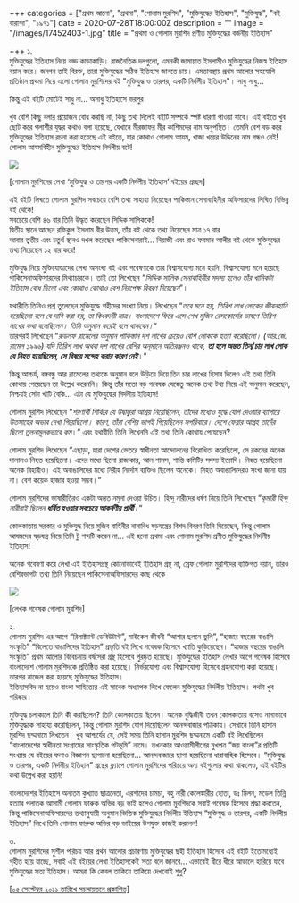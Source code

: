 +++
categories = ["প্রথম আলো", "প্রথমা", "গোলাম মুরশিদ", "মুক্তিযুদ্ধের ইতিহাস", "মুক্তিযুদ্ধ", "বই বারান্দা", "১৯৭১"]
date = 2020-07-28T18:00:00Z
description = ""
image = "/images/17452403-1.jpg"
title = "প্রথমা ও গোলাম মুরশিদ প্রণীত মুক্তিযুদ্ধের বর্জনীয় ইতিহাস"

+++
১.  
মুক্তিযুদ্ধের ইতিহাস নিয়ে বড্ড কাড়াকাড়ি। রাজনৈতিক দলগুলো, এমনকী জামায়াত ইসলামীও মুক্তিযুদ্ধের নিজস্ব ইতিহাস বয়ান করে। জনগন তাই বিরক্ত, তারা মুক্তিযুদ্ধের সঠিক ইতিহাস জানতে চায়। এমতাবস্থায় প্রথম আলোর সহযোগি প্রতিষ্ঠান প্রথমা নিয়ে এলো গোলাম মুরশিদের বই "মুক্তিযুদ্ধ ও তারপর, একটি নির্দলীয় ইতিহাস"। সাধু সাধু...

কিন্তু এই বইটি মোটেই সাধু না... অসাধু ইতিহাসে ভরপুর

খুব বেশি কিছু বলার প্রয়োজন বোধ করছি না, কিছু তথ্য দিলেই বইটি সম্পর্কে স্পষ্ট ধারণা পাওয়া যাবে। এই বইতে খুব ছোট করে পলাশীর যুদ্ধর কথাও বলা হয়েছে, যেখানে মীরজাফর মীর কাশিমদের নাম অনুপস্থিত। তেমনি বেশ বড় করে মুক্তিযুদ্ধের ইতিহাস রচনা করা হয়েছে এই বইতে, যার কোথাও গোলাম আযম, খাজা খয়ের উদ্দিনের নাম গন্ধও নেই! গোলাম আযমবিহীন মুক্তিযুদ্ধের ইতিহাস নির্দলীয় বটে!

![](/images/17452403.jpg)

\[গোলাম মুরশিদের লেখা ‘মুক্তিযুদ্ধ ও তারপর একটি নির্দলীয় ইতিহাস’ বইয়ের প্রচ্ছদ\]

এই বইটি লিখতে গোলাম মুরশিদ সবচেয়ে বেশি তথ্য সাহায্য নিয়েছেন পাকিস্তান সেনাবাহিনীর অফিসারদের লিখিত বিভিন্ন বই থেকে!  
সবচেয়ে বেশি ৪৬ বার তিনি উদ্ধৃত করেছেন সিদ্দিক সালিককে!  
দ্বিতীয় স্থানে আছেন রফিকুল ইসলাম বীর উত্তম, তাঁর বই থেকে তথ্য নিয়েছেন মাত্র ১৭ বার  
আবার তৃতীয় এবং চতুর্থ স্থানও দখল করেছেন পাকিসেনারাই... নিয়াজী এবং রাও ফরমান আলীর বই থেকে মুক্তিযুদ্ধের তথ্য নিয়েছেন ১২ বার করে!

মুক্তিযুদ্ধ নিয়ে মুক্তিযোদ্ধাদের লেখা অসংখ্য বই এবং গবেষণাকে তার বিশ্বাসযোগ্য মনে হয়নি, বিশ্বাসযোগ্য মনে হয়েছে পাকিসেনাঅফিসারদের মিথ্যাচারকে। তাই তো লিখেছেন “_সিদ্দিক সালিক সেনাবাহিনীর সদস্য হলেও তাঁর খানিকটা ইতিহাস বোধ ছিলো এবং কোথাও কোথাও বেশ নিরপেক্ষ বিবরণ দিয়েছেন_”।

যথারীতি তিনিও প্রশ্ন তুলেছেন মুক্তিযুদ্ধে শহীদের সংখ্যা নিয়ে। লিখেছেন “_তবে মনে হয়, তিরিশ লাখ লোকের জীবনহানি হয়েছিলো বলে যে দাবি করা হয়, তা কিংবদন্তী মাত্র। বাংলাদেশে ফিরে এসে শেখ মুজিব রেসকোর্সের ভাষণে তিরিশ লাখের কথা বলেছিলেন। তিনি অনুমান করেই বলে থাকবেন।_“  
তারপরই লিখেছেন “_রুডলফ রামেলের অনুমান পাকিস্তান দশ লাখের চেয়েও বেশি লোককে হত্যা করেছিলো। (আর.জে. রামেল ১৯৯৬) যদি তিরিশ লাখ অথবা দশ লাখের বেশির অনুমানে অতিরঞ্জনও থাকে, **তা হলে অন্তত তিন/চার লাখ লোক যে নিহত হয়েছিলেন, সে বিষয়ে সন্দেহ করার কারণ নেই**_।“

কিন্তু আশ্চর্য, বঙ্গবন্ধু আর রামেলের তথ্যকে অনুমান বলে উড়িয়ে দিয়ে তিন চার লাখের হিসাব দিলেও এই তথ্য তিনি কোথায় পেয়েছেন তা উল্লেখ করেননি। কিন্তু তাঁর মতো বড় গবেষক যেহেতু অনেক তথ্য টথ্য নিয়ে এই অনুমান করেছেন, নিশ্চয়ই সেটা খাঁটি বৈকি... এটা যে মুক্তিযুদ্ধের নির্দলীয় ইতিহাস!

গোলাম মুরশিদ লিখেছেন “_শরণার্থী শিবিরে যে উদ্বাস্তুরা আশ্রয় নিয়েছিলেন, তাঁদের মধ্যেও যুদ্ধে যোগ দেওয়ার ব্যাপারে উতসাহের অভাব দেখা গিয়েছিলো। কারণ, তাঁরা বেশির ভাগই গিয়েছিলেন সপরিবারে। দেশে ফেরার আগ্রহ তাদেঁর ছিলো তুলনামূলকভাবে কম_।“ এবং যথারীতি তিনি লিখেননি এই তথ্য তিনি কোথায় পেয়েছেন?

গোলাম মুরশিদ লিখেছেন “এছাড়া, যারা দেশের ভেতরে স্বাধীনতা আন্দোলনের বিরোধিতা করেছিলো, সে রকমের অনেক দালালও নিহত হয়েছিলো। এদের মধ্যে ছিলো রাজাকার, আল শামস, শান্তি কমিটির সদস্য ইত্যাদি। নিহত হয়েছিলো অনেক বিহারীও। এই অবাঙালিদের মধ্যে নিরীহ নির্দোষ ব্যক্তিও ছিলেন অনেকে। নিহত অবাঙালিদেরও সংখা জানা যায় না। বেশ কয়েক হাজার হওয়া সম্ভব।“

গোলাম মুরশিদের ভাষারীতিরও একটা অন্তত নমুনা দেওয়া উচিত। হিন্দু নারীদের ধর্ষণ নিয়ে তিনি লিখেছেন “_কুমারী হিন্দু নারীরাই ছিলেন **ধর্ষিত হওয়ার সবচেয়ে আকর্ষণীয় প্রার্থী**।_“

কোলকাতায় সরকার ও মুক্তিযুদ্ধ নিয়ে মুজিব বাহিনীর নানাবিধ ষড়যন্ত্রের বিশদ বিবরণ তিনি দিয়েছেন, কিন্তু গোলাম আযমদের ষড়যন্ত্র নিয়ে তিনি টু শব্দটি করেন না... এই হলো প্রথমা এবং গোলাম মুরশিদ প্রণীত মুক্তিযুদ্ধের নির্দলীয় ইতিহাস!

অনেক গবেষণা করে লেখা এই ইতিহাসগ্রন্থ কোনোভাবেই ইতিহাস গ্রন্থ না, স্রেফ গোলাম মুরশিদের ব্যক্তিগত বয়ান, তারও বেশিরভাগটা তথ্য তিনি নিয়েছেন পাকিসেনাঅফিসারদের কাছ থেকে

![](/images/593487.jpg)

\[লেখক গবেষক গোলাম মুরশিদ\]

২.  
গোলাম মুরশিদ এর আগে “রিলাক্ট্যান্ট ডেবিউটান্ট”, মাইকেল জীবনী “আশার ছলনে ভুলি”, “হাজার বছরের বাঙালি সংস্কৃতি” “বিলেতে বাঙালিদের ইতিহাস” প্রভৃতি বই লিখে গবেষক হিসেবে খ্যাতি কুড়িয়েছেন। “হাজার বছরের বাঙালি সংস্কৃতি” প্রথম আলোর বিবেচনায় বর্ষসেরা গ্রন্থ হিসেবে পুরষ্কৃত হয়েছে। মুক্তিযুদ্ধের ইতিহাস লেখার আগে গবেষক হিসেবে বাংলাদেশে গোলাম মুরশিদকে প্রতিষ্ঠিত করা হয়েছে। নির্ভরযোগ্য এবং বিশ্বাসযোগ্য হিসেবে গ্রহনযোগ্য করা হয়েছে। তারপর নাজেল করা হয়েছে মুক্তিযুদ্ধের ইতিহাস।  
ইতিহাসবিদ না হয়েও বাংলা সাহিত্যের এই সাবেক অধ্যাপক লিখে ফেলেন মুক্তিযুদ্ধের নির্দলীয় ইতিহাস। পথটা খুব পরিষ্কার।

মুক্তিযুদ্ধ চলাকালে তিনি কী করছিলেন? তিনি কোলকাতায় ছিলেন। অনেক বুদ্ধিজীবী তখন কোলকাতায় বসেও নানাভাবে মুক্তিযুদ্ধকে সাহায্য করেছিলেন, কিন্তু গোলাম মুরশিদ যোগ দিয়েছিলেন আনন্দবাজার পত্রিকায়। সেখানে তিনি হাসান মুরশিদ ছদ্মনামে লিখতেন। খুব আশ্চর্যের যে, সেই সময় তিনি হাসান মুরশিদ ছদ্মনামে একটি বই লিখেছিলেন “বাংলাদেশের স্বাধীনতা সংগ্রামের সাংস্কৃতিক পটভূমি” নামে। তখনকার আওয়ামীলীগের মুখপত্র “জয় বাংলা”র প্রতিটি সংখ্যায় যে বইয়ের ফলাও বিজ্ঞাপন ছাপানো হয়েছিলো... আনন্দবাজারে ছাপা হয়েছিলো ধারাবাহিক হিসেবে। “মুক্তিযুদ্ধ ও তারপর, একটি নির্দলীয় ইতিহাস” গ্রন্থের ফ্ল্যাপে গোলাম মুরশিদের পরিচয়ে অন্য বইগুলোর কথা থাকলেও, এই বইটির কথা উল্লেখ করা হয়নি!

বাংলাদেশের ইতিহাসে অন্যতম কুখ্যাত ছাত্রনেতা, এরশাদের চামচা, বহু নারী কেলেঙ্কারীর হোতা, ডঃ মিলন, মডেল তিন্নি হত্যার পলাতক আসামী গোলাম ফারুক অভির বড় ভাই হলেও গোলাম মুরশিদকে সবাই গবেষক হিসেবে শ্রদ্ধা করতেন, কিন্তু পাকিসেনাঅফিসারদের তথ্যানুযায়ী অনুমান ভিত্তিক মুক্তিযুদ্ধের নির্দলীয় ইতিহাস “মুক্তিযুদ্ধ ও তারপর, একটি নির্দলীয় ইতিহাস” লিখে তিনি গোলাম ফারুক অভির বড় ভাইয়ের উপযুক্ত কাজই করলেন!

৩.  
গোলাম মুরশিদের সুশীল পরিচয় আর প্রথম আলোর প্রচারণায় মুক্তিযুদ্ধের ছহী ইতিহাস হিসেবে এই বইটি ইতোমধ্যেই গৃহীত হয়ে যাচ্ছে, সবাই এই বইয়ের লেখা ইতিহাসকেই সত্য বলে জানবে... এভাবেই ধীরে ধীরে আড়ালে হারিয়ে যাবে মুক্তিযুদ্ধের সত্য ইতিহাস। আমরা কি কেবল তাকিয়ে তাকিয়ে দেখবোই শুধু?

[\[০৫ সেপ্টেম্বর ২০১১ তারিখে সচলায়তনে প্রকাশিত\]](http://www.sachalayatan.com/node/40943)